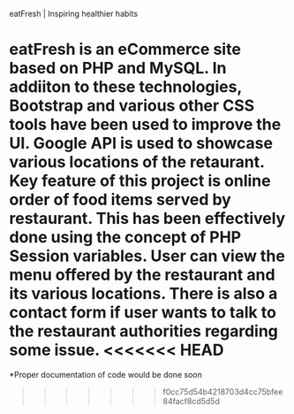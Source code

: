 eatFresh | Inspiring healthier habits

eatFresh is an eCommerce site based on PHP and MySQL. In addiiton to these technologies, Bootstrap
and various other CSS tools have been used to improve the UI. Google API is used to showcase various
locations of the retaurant. Key feature of this project is online order of food items served by
restaurant. This has been effectively done using the concept of PHP Session variables. User can view
the menu offered by the restaurant and its various locations. There is also a contact form if user
wants to talk to the restaurant authorities regarding some issue.
<<<<<<< HEAD
=======

*Proper documentation of code would be done soon
>>>>>>> f0cc75d54b4218703d4cc75bfee84facf8cd5d5d
